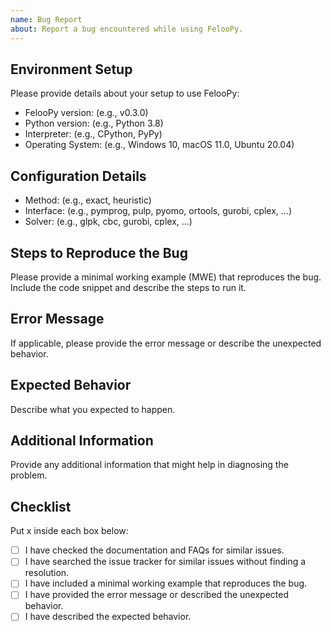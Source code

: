 ```yaml
---
name: Bug Report
about: Report a bug encountered while using FelooPy.
---
```


## Environment Setup

Please provide details about your setup to use FelooPy:

- FelooPy version: (e.g., v0.3.0)
- Python version: (e.g., Python 3.8)
- Interpreter: (e.g., CPython, PyPy)
- Operating System: (e.g., Windows 10, macOS 11.0, Ubuntu 20.04)

## Configuration Details

- Method: (e.g., exact, heuristic)
- Interface: (e.g., pymprog, pulp, pyomo, ortools, gurobi, cplex, ...)
- Solver: (e.g., glpk, cbc, gurobi, cplex, ...)

## Steps to Reproduce the Bug

Please provide a minimal working example (MWE) that reproduces the bug. Include the code snippet and describe the steps to run it.

## Error Message

If applicable, please provide the error message or describe the unexpected behavior.

## Expected Behavior

Describe what you expected to happen.

## Additional Information

Provide any additional information that might help in diagnosing the problem.

## Checklist

Put x inside each box below:

- [ ] I have checked the documentation and FAQs for similar issues.
- [ ] I have searched the issue tracker for similar issues without finding a resolution.
- [ ] I have included a minimal working example that reproduces the bug.
- [ ] I have provided the error message or described the unexpected behavior.
- [ ] I have described the expected behavior.
